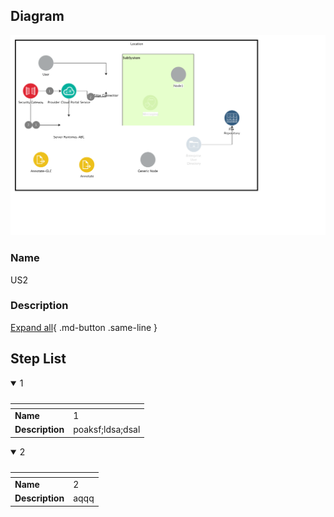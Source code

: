 
## Diagram

![US2](../img/aodusagescenario_1nAUCHuYago_B18mG8_Wo.png)

### Name


US2


### Description



[Expand all](#){ .md-button .same-line }

## Step List


    

<details open markdown=1>
<summary markdown="span">1</summary>

<table>
    <caption></caption>
    <thead>
        <tr>
            <th></th>
            <th></th>
        </tr>
    </thead>
    <tr>
        <td> <strong>Name</strong> </td>
        <td>1</td>
    </tr>
    <tr>
        <td> <strong>Description</strong> </td>
        <td>poaksf;ldsa;dsal</td>
    </tr>
</table>


</details>


    

<details open markdown=1>
<summary markdown="span">2</summary>

<table>
    <caption></caption>
    <thead>
        <tr>
            <th></th>
            <th></th>
        </tr>
    </thead>
    <tr>
        <td> <strong>Name</strong> </td>
        <td>2</td>
    </tr>
    <tr>
        <td> <strong>Description</strong> </td>
        <td>aqqq</td>
    </tr>
</table>


</details>


    


